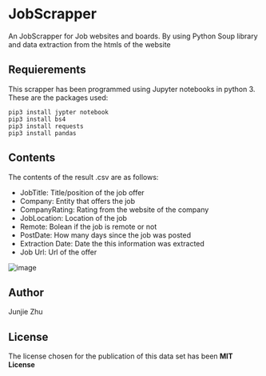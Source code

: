# JobScrapper
An JobScrapper for Job websites and boards. By using Python Soup library and data extraction from the htmls of the website

## Requierements
This scrapper has been programmed using Jupyter notebooks in python 3. These are the packages used:  
```
pip3 install jypter notebook
pip3 install bs4
pip3 install requests
pip3 install pandas
```

## Contents 
The contents of the result .csv are as follows:

- JobTitle: Title/position of the job offer
- Company: Entity that offers the job
- CompanyRating: Rating from the website of the company
- JobLocation: Location of the job
- Remote: Bolean if the job is remote or not
- PostDate: How many days since the job was posted
- Extraction Date: Date the this information was extracted
- Job Url: Url of the offer


![image](https://user-images.githubusercontent.com/80845151/219757134-1228b8f6-0038-4981-944d-04165b254377.png)


## Author
Junjie Zhu

## License
The license chosen for the publication of this data set has been **MIT License**

